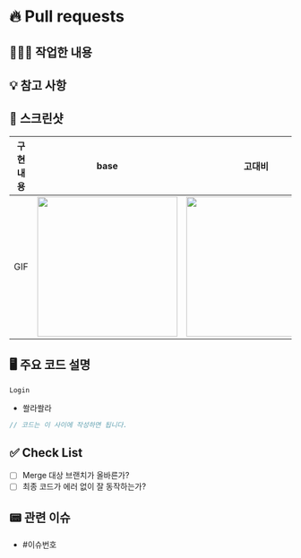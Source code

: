 # 🔥 Pull requests

## 👩🏻‍💻 작업한 내용

<!-- 작업한 내용을 적어주세요. -->

## 💡 참고 사항

<!-- 참고할 사항이 있다면 적어주세요. -->

## 📸 스크린샷

| 구현 내용 |            base             |           고대비            |
| :-------: | :-------------------------: | :-------------------------: |
|    GIF    | <img src = "" width ="250"> | <img src = "" width ="250"> |

## 🖥️ 주요 코드 설명

<!-- 주요 코드에 대한 설명을 작성해주세요. -->

`Login`

- 쏼라쏼라

```typescript
// 코드는 이 사이에 작성하면 됩니다.
```

## ✅ Check List

- [ ] Merge 대상 브랜치가 올바른가?
- [ ] 최종 코드가 에러 없이 잘 동작하는가?

## 📟 관련 이슈

- #이슈번호

